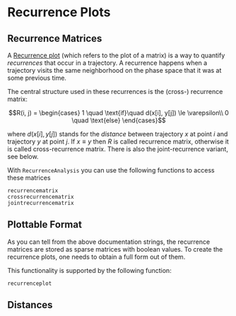 # Recurrence Plots
## Recurrence Matrices

A [Recurrence plot](https://en.wikipedia.org/wiki/Recurrence_plot) (which refers to the plot of a matrix) is a way to quantify *recurrences* that occur in a trajectory. A recurrence happens when a trajectory visits the same neighborhood on the phase space that it was at some previous time.

The central structure used in these recurrences is the (cross-) recurrence matrix:
```math
R(i, j) = \begin{cases}
1 \quad \text{if}\quad d(x[i], y[j]) \le \varepsilon\\
0 \quad \text{else}
\end{cases}
```
where $d(x[i], y[j])$ stands for the _distance_ between trajectory $x$ at point $i$ and trajectory $y$ at point $j$. If $x\equiv y$ then $R$ is called recurrence matrix, otherwise it is called cross-recurrence matrix. There is also the joint-recurrence variant, see below.

With `RecurrenceAnalysis` you can use the following functions to access these matrices
```@docs
recurrencematrix
crossrecurrencematrix
jointrecurrencematrix
```

## Plottable Format
As you can tell from the above documentation strings, the recurrence matrices are stored as sparse matrices with boolean values. To create the recurrence plots, one needs to obtain a full form out of them.

This functionality is supported by the following function:
```@docs
recurrenceplot
```

## Distances
